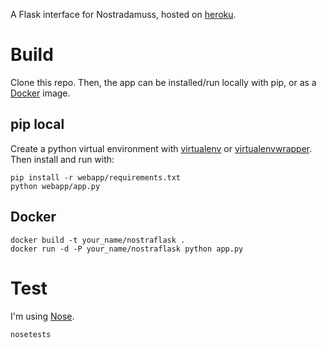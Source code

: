 

A Flask interface for Nostradamuss, hosted on [heroku](https://nostraflask.herokuapp.com/).

# Build
Clone this repo. Then, the app can be installed/run locally with pip, or as a [Docker](https://www.docker.com/) image.

## pip local
Create a python virtual environment with [virtualenv](https://virtualenv.pypa.io/en/latest/) or [virtualenvwrapper](https://virtualenvwrapper.readthedocs.org/en/latest/).
Then install and run with:

    pip install -r webapp/requirements.txt
    python webapp/app.py

## Docker

    docker build -t your_name/nostraflask .
    docker run -d -P your_name/nostraflask python app.py

# Test
I'm using [Nose](http://nose.readthedocs.org/en/latest/). 

    nosetests
    

    



